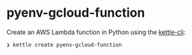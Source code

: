 # pyenv-gcloud-function

Create an AWS Lambda function in Python using the [kettle-cli](https://github.com/operatorai/kettle-cli):

```bash
❯ kettle create pyenv-gcloud-function
```
